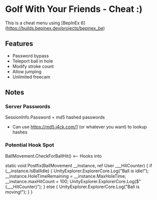 # Golf With Your Friends - Cheat :)
This is a cheat menu using [BepInEx 6] (https://builds.bepinex.dev/projects/bepinex_be)


## Features
- Password bypass
- Teleport ball in hole
- Modify stroke count
- Allow jumping
- Unlimited freecam



## Notes

### Server Passwords
SessionInfo.Password = md5 hashed passwords
- Can use https://md5.j4ck.com/1 (or whatever you want) to lookup hashes


### Potential Hook Spot
BallMovement.CheckForBallHit() <-- Hooks into

 static void Postfix(BallMovement __instance, ref User ___HitCounter)
{
    if (__instance.IsBallIdle)
	{
		UnityExplorer.ExplorerCore.Log("Ball is idle!");
		__instance.HoleTimeRemaining = __instance.MaxHoleTime;
		__instance.maxHitCount = 100;
		UnityExplorer.ExplorerCore.Log($"{___HitCounter}");
	}
	else
	{
		UnityExplorer.ExplorerCore.Log("Ball is moving!");
	}
}
